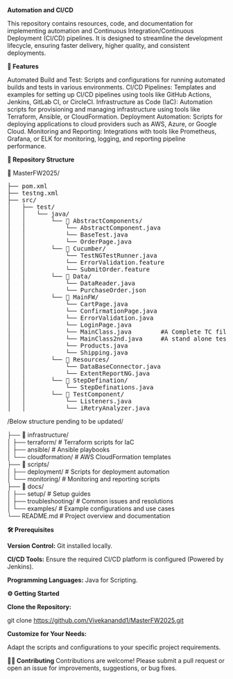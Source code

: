 **Automation and CI/CD**

This repository contains resources, code, and documentation for implementing automation and Continuous Integration/Continuous Deployment (CI/CD) pipelines. It is designed to 
streamline the development lifecycle, ensuring faster delivery, higher quality, and consistent deployments.

**🚀 Features**

Automated Build and Test: Scripts and configurations for running automated builds and tests in various environments.
CI/CD Pipelines: Templates and examples for setting up CI/CD pipelines using tools like GitHub Actions, Jenkins, GitLab CI, or CircleCI.
Infrastructure as Code (IaC): Automation scripts for provisioning and managing infrastructure using tools like Terraform, Ansible, or CloudFormation.
Deployment Automation: Scripts for deploying applications to cloud providers such as AWS, Azure, or Google Cloud.
Monitoring and Reporting: Integrations with tools like Prometheus, Grafana, or ELK for monitoring, logging, and reporting pipeline performance.

**📂 Repository Structure**

📁 MasterFW2025/

<pre>
├── pom.xml
├── testng.xml
├── src/
│   ├── test/
│   │   └── java/
│   │       └── 📁 AbstractComponents/
│   │           └── AbstractComponent.java
│   │           └── BaseTest.java
│   │           └── OrderPage.java
│   │       └── 📁 Cucumber/
│   │           └── TestNGTestRunner.java
│   │           └── ErrorValidation.feature
│   │           └── SubmitOrder.feature   
│   │       └── 📁 Data/
│   │           └── DataReader.java
│   │           └── PurchaseOrder.json  
│   │       └── 📁 MainFW/
│   │           └── CartPage.java
│   │           └── ConfirmationPage.java     
│   │           └── ErrorValidation.java
│   │           └── LoginPage.java     
│   │           └── MainClass.java        #A Complete TC file to run
│   │           └── MainClass2nd.java     #A stand alone test class which was later fiburcated into Page Object Model
│   │           └── Products.java
│   │           └── Shipping.java 
│   │       └── 📁 Resources/
│   │           └── DataBaseConnector.java
│   │           └── ExtentReportNG.java 
│   │       └── 📁 StepDefination/
│   │           └── StepDefinations.java
│   │       └── 📁 TestComponent/
│   │           └── Listeners.java
│   │           └── iRetryAnalyzer.java
</pre>
   


/Below structure pending to be updated/


├── 📁 infrastructure/  
│   ├── terraform/            # Terraform scripts for IaC  
│   ├── ansible/              # Ansible playbooks  
│   └── cloudformation/       # AWS CloudFormation templates  
├── 📁 scripts/  
│   ├── deployment/           # Scripts for deployment automation  
│   └── monitoring/           # Monitoring and reporting scripts  
├── 📁 docs/  
│   ├── setup/                # Setup guides  
│   ├── troubleshooting/      # Common issues and resolutions  
│   └── examples/             # Example configurations and use cases  
└── README.md                 # Project overview and documentation  

**🛠 Prerequisites**

**Version Control:** Git installed locally.

**CI/CD Tools:** Ensure the required CI/CD platform is configured (Powered by Jenkins).

**Programming Languages:** Java for Scripting.

**⚙️ Getting Started**

**Clone the Repository:**


git clone https://github.com/Vivekanandd1/MasterFW2025.git    

**Customize for Your Needs:**

Adapt the scripts and configurations to your specific project requirements.

**🧑‍💻 Contributing**
Contributions are welcome! Please submit a pull request or open an issue for improvements, suggestions, or bug fixes.
